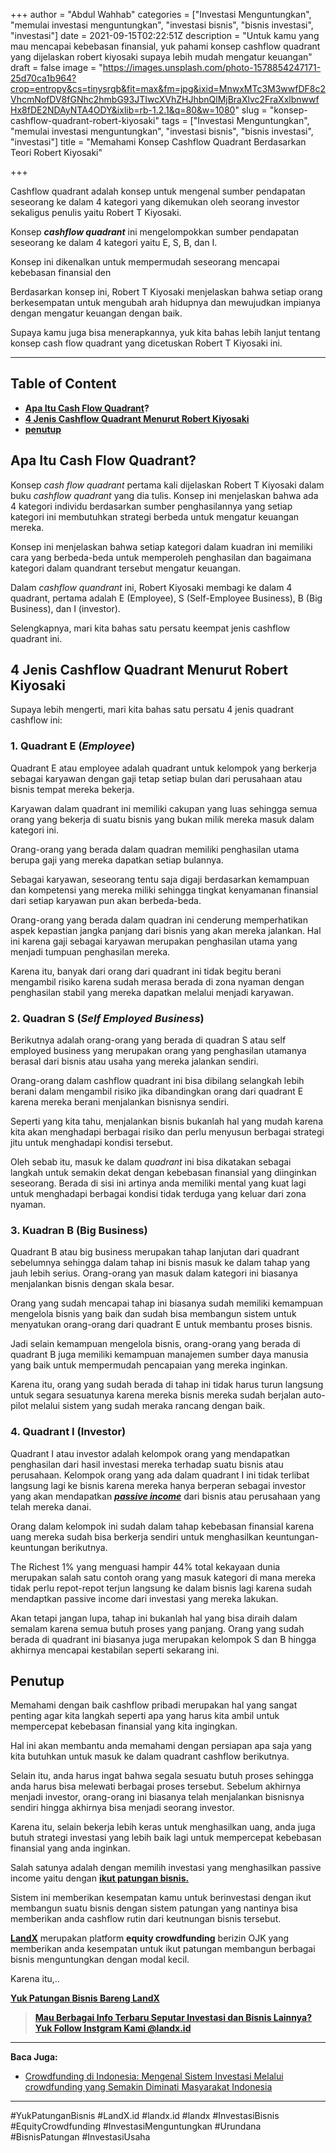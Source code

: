 +++
author = "Abdul Wahhab"
categories = ["Investasi Menguntungkan", "memulai investasi menguntungkan", "investasi bisnis", "bisnis investasi", "investasi"]
date = 2021-09-15T02:22:51Z
description = "Untuk kamu yang mau mencapai kebebasan finansial, yuk pahami konsep cashflow quadrant yang dijelaskan robert kiyosaki supaya lebih mudah mengatur keuangan"
draft = false
image = "https://images.unsplash.com/photo-1578854247171-25d70ca1b964?crop=entropy&cs=tinysrgb&fit=max&fm=jpg&ixid=MnwxMTc3M3wwfDF8c2VhcmNofDV8fGNhc2hmbG93JTIwcXVhZHJhbnQlMjBraXlvc2FraXxlbnwwfHx8fDE2NDAyNTA4ODY&ixlib=rb-1.2.1&q=80&w=1080"
slug = "konsep-cashflow-quadrant-robert-kiyosaki"
tags = ["Investasi Menguntungkan", "memulai investasi menguntungkan", "investasi bisnis", "bisnis investasi", "investasi"]
title = "Memahami Konsep Cashflow Quadrant Berdasarkan Teori Robert Kiyosaki"

+++


Cashflow quadrant adalah konsep untuk mengenal sumber pendapatan seseorang ke dalam 4 kategori yang dikemukan oleh seorang investor sekaligus penulis yaitu Robert T Kiyosaki.

Konsep _**cashflow quadrant**_ ini mengelompokkan sumber pendapatan seseorang ke dalam 4 kategori yaitu E, S, B, dan I.

Konsep ini dikenalkan untuk mempermudah seseorang mencapai kebebasan finansial den

Berdasarkan konsep ini, Robert T Kiyosaki menjelaskan bahwa setiap orang berkesempatan untuk mengubah arah hidupnya dan mewujudkan impianya dengan mengatur keuangan dengan baik.

Supaya kamu juga bisa menerapkannya, yuk kita bahas lebih lanjut tentang konsep cash flow quadrant yang dicetuskan Robert T Kiyosaki ini.

---

## Table of Content

* **[Apa Itu Cash Flow Quadrant](#ap-itu-cash-flow-quadrant)?**
* **[4 Jenis Cashflow Quadrant Menurut Robert Kiyosaki](#4-jenis-cashflow-quadrant-menurut-robert-kiyosaki)**
* **[penutup](#penutup)**

## Apa Itu Cash Flow Quadrant?

Konsep _cash flow quadrant_ pertama kali dijelaskan Robert T Kiyosaki dalam buku _cashflow quadrant_ yang dia tulis. Konsep ini menjelaskan bahwa ada 4 kategori individu berdasarkan sumber penghasilannya yang setiap kategori ini membutuhkan strategi berbeda untuk mengatur keuangan mereka.

Konsep ini menjelaskan bahwa setiap kategori dalam kuadran ini memiliki cara yang berbeda-beda untuk memperoleh penghasilan dan bagaimana kategori dalam quandrant tersebut mengatur keuangan.

Dalam _cashflow quandrant_ ini, Robert Kiyosaki membagi ke dalam 4 quadrant, pertama adalah E (Employee), S (Self-Employee Business), B (Big Business), dan I (investor).

Selengkapnya, mari kita bahas satu persatu keempat jenis cashflow quadrant ini.

## 4 Jenis Cashflow Quadrant Menurut Robert Kiyosaki

Supaya lebih mengerti, mari kita bahas satu persatu 4 jenis quadrant cashflow ini:

### 1. Quadrant E (_Employee_)

Quadrant E atau employee adalah quadrant untuk kelompok yang berkerja sebagai karyawan dengan gaji tetap setiap bulan dari perusahaan atau bisnis tempat mereka bekerja.

Karyawan dalam quadrant ini memiliki cakupan yang luas sehingga semua orang yang bekerja di suatu bisnis yang bukan milik mereka masuk dalam kategori ini.

Orang-orang yang berada dalam quadran memiliki penghasilan utama berupa gaji yang mereka dapatkan setiap bulannya.

Sebagai karyawan, seseorang tentu saja digaji berdasarkan kemampuan dan kompetensi yang mereka miliki sehingga tingkat kenyamanan finansial dari setiap karyawan pun akan berbeda-beda.

Orang-orang yang berada dalam quadran ini cenderung memperhatikan aspek kepastian jangka panjang dari bisnis yang akan mereka jalankan. Hal ini karena gaji sebagai karyawan merupakan penghasilan utama yang menjadi tumpuan penghasilan mereka.

Karena itu, banyak dari orang dari quadrant ini tidak begitu berani mengambil risiko karena sudah merasa berada di zona nyaman dengan penghasilan stabil yang mereka dapatkan melalui menjadi karyawan.

### 2. Quadran S (_Self Employed Business_)

Berikutnya adalah orang-orang yang berada di quadran S atau self employed business yang merupakan orang yang penghasilan utamanya berasal dari bisnis atau usaha yang mereka jalankan sendiri.

Orang-orang dalam cashflow quadrant ini bisa dibilang selangkah lebih berani dalam mengambil risiko jika dibandingkan orang dari quadrant E karena mereka berani menjalankan bisnisnya sendiri.

Seperti yang kita tahu, menjalankan bisnis bukanlah hal yang mudah karena kita akan menghadapi berbagai risiko dan perlu menyusun berbagai strategi jitu untuk menghadapi kondisi tersebut.

Oleh sebab itu, masuk ke dalam _quadrant_ ini bisa dikatakan sebagai langkah untuk semakin dekat dengan kebebasan finansial yang diinginkan seseorang. Berada di sisi ini artinya anda memiliki mental yang kuat lagi untuk menghadapi berbagai kondisi tidak terduga yang keluar dari zona nyaman.

### 3. Kuadran B (Big Business)

Quadrant B atau big business merupakan tahap lanjutan dari quadrant sebelumnya sehingga dalam tahap ini bisnis masuk ke dalam tahap yang jauh lebih serius. Orang-orang yan masuk dalam kategori ini biasanya menjalankan bisnis dengan skala besar.

Orang yang sudah mencapai tahap ini biasanya sudah memiliki kemampuan mengelola bisnis yang baik dan sudah bisa membangun sistem untuk menyatukan orang-orang dari quadrant E untuk membantu proses bisnis.

Jadi selain kemampuan mengelola bisnis, orang-orang yang berada di quadrant B juga memiliki kemampuan manajemen sumber daya manusia yang baik untuk mempermudah pencapaian yang mereka inginkan.

Karena itu, orang yang sudah berada di tahap ini tidak harus turun langsung untuk segara sesuatunya karena mereka bisnis mereka sudah berjalan auto-pilot melalui sistem yang sudah meraka rancang dengan baik.

### 4. Quadrant I (Investor)

Quadrant I atau investor adalah kelompok orang yang mendapatkan penghasilan dari hasil investasi mereka terhadap suatu bisnis atau perusahaan. Kelompok orang yang ada dalam quadrant I ini tidak terlibat langsung lagi ke bisnis karena mereka hanya berperan sebagai investor yang akan mendapatkan _**[passive income](https://landx.id/project/)**_ dari bisnis atau perusahaan yang telah mereka danai.

Orang dalam kelompok ini sudah dalam tahap kebebasan finansial karena uang mereka sudah bisa berkerja sendiri untuk menghasilkan keuntungan-keuntungan berikutnya.

The Richest 1% yang menguasi hampir 44% total kekayaan dunia merupakan salah satu contoh orang yang masuk kategori di mana mereka tidak perlu repot-repot terjun langsung ke dalam bisnis lagi karena sudah mendaptkan passive income dari investasi yang mereka lakukan.

Akan tetapi jangan lupa, tahap ini bukanlah hal yang bisa diraih dalam semalam karena semua butuh proses yang panjang. Orang yang sudah berada di quadrant ini biasanya juga merupakan kelompok S dan B hingga akhirnya mencapai kestabilan seperti sekarang ini.

## Penutup

Memahami dengan baik cashflow pribadi merupakan hal yang sangat penting agar kita langkah seperti apa yang harus kita ambil untuk mempercepat kebebasan finansial yang kita ingingkan.

Hal ini akan membantu anda memahami dengan persiapan apa saja yang kita butuhkan untuk masuk ke dalam quadrant cashflow berikutnya.

Selain itu, anda harus ingat bahwa segala sesuatu butuh proses sehingga anda harus bisa melewati berbagai proses tersebut. Sebelum akhirnya menjadi investor, orang-orang ini biasanya telah menjalankan bisnisnya sendiri hingga akhirnya bisa menjadi seorang investor.

Karena itu, selain bekerja lebih keras untuk menghasilkan uang, anda juga butuh strategi investasi yang lebih baik lagi untuk mempercepat kebebasan finansial yang anda inginkan.

Salah satunya adalah dengan memilih investasi yang menghasilkan passive income yaitu dengan **[ikut patungan bisnis.](https://landx.id/project/)**

Sistem ini memberikan kesempatan kamu untuk berinvestasi dengan ikut membangun suatu bisnis dengan sistem patungan yang nantinya bisa memberikan anda cashflow rutin dari keutnungan bisnis tersebut.

[**LandX**](https://landx.id/project/) merupakan platform **equity crowdfunding** berizin OJK yang memberikan anda kesempatan untuk ikut patungan membangun berbagai bisnis menguntungkan dengan modal kecil.

Karena itu,..

**[Yuk Patungan Bisnis Bareng LandX](https://landx.id/project/)**

> **[Mau Berbagai Info Terbaru Seputar Investasi dan Bisnis Lainnya? Yuk Follow Instgram Kami @landx.id](https://www.instagram.com/landx.id/?utm_medium=copy_link)**

---

**Baca Juga:**

* [Crowdfunding di Indonesia: Mengenal Sistem Investasi Melalui crowdfunding yang Semakin Diminati Masyarakat Indonesia](https://landx.id/blog/crowdfunding-di-indonesia-untuk-investasi/)

---

#YukPatunganBisnis	#LandX.id    #landx.id    #landx  #InvestasiBisnis     #EquityCrowdfunding    #InvestasiMenguntungkan    #Urundana     #BisnisPatungan    #InvestasiUsaha

